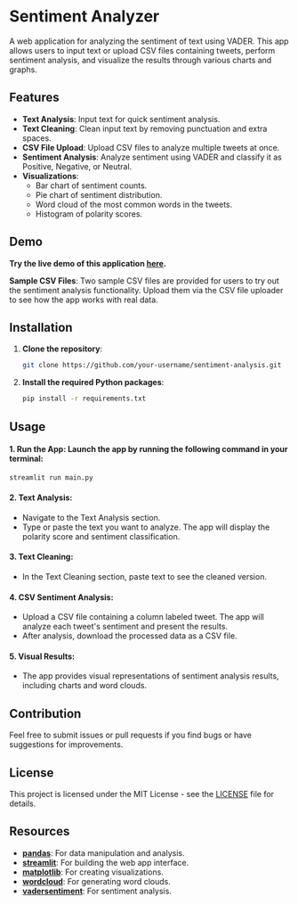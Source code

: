 # Sentiment Analyzer

A web application for analyzing the sentiment of text using VADER. This app allows users to input text or upload CSV files containing tweets, perform sentiment analysis, and visualize the results through various charts and graphs.

## Features

- **Text Analysis**: Input text for quick sentiment analysis.
- **Text Cleaning**: Clean input text by removing punctuation and extra spaces.
- **CSV File Upload**: Upload CSV files to analyze multiple tweets at once.
- **Sentiment Analysis**: Analyze sentiment using VADER and classify it as Positive, Negative, or Neutral.
- **Visualizations**:
  - Bar chart of sentiment counts.
  - Pie chart of sentiment distribution.
  - Word cloud of the most common words in the tweets.
  - Histogram of polarity scores.

## Demo

**Try the live demo of this application [here](https://sentimentanalysistweets.streamlit.app/).**

**Sample CSV Files**: Two sample CSV files are provided for users to try out the sentiment analysis functionality. Upload them via the CSV file uploader to see how the app works with real data.

## Installation

1. **Clone the repository**:
   ```bash
   git clone https://github.com/your-username/sentiment-analysis.git
   ```

2. **Install the required Python packages**:
   ```bash
   pip install -r requirements.txt
   ```

## Usage

#### 1. Run the App: Launch the app by running the following command in your terminal:
```bash
streamlit run main.py
```

#### 2. Text Analysis:

- Navigate to the Text Analysis section.
- Type or paste the text you want to analyze. The app will display the polarity score and sentiment classification.

#### 3. Text Cleaning:

- In the Text Cleaning section, paste text to see the cleaned version.

#### 4. CSV Sentiment Analysis:

- Upload a CSV file containing a column labeled tweet. The app will analyze each tweet's sentiment and present the results.
- After analysis, download the processed data as a CSV file.

#### 5. Visual Results:

- The app provides visual representations of sentiment analysis results, including charts and word clouds.

## Contribution

Feel free to submit issues or pull requests if you find bugs or have suggestions for improvements.

## License

This project is licensed under the MIT License - see the [LICENSE](LICENSE) file for details.

## Resources

- **[pandas](https://pandas.pydata.org/)**: For data manipulation and analysis.
- **[streamlit](https://streamlit.io/)**: For building the web app interface.
- **[matplotlib](https://matplotlib.org/)**: For creating visualizations.
- **[wordcloud](https://amueller.github.io/word_cloud/)**: For generating word clouds.
- **[vadersentiment](https://github.com/cjhutto/vaderSentiment)**: For sentiment analysis.
